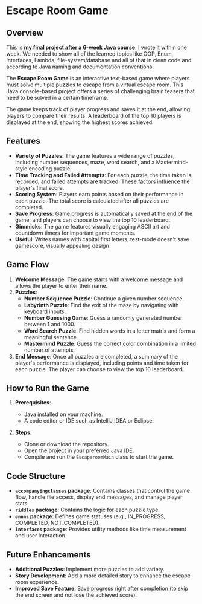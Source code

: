 # Escape Room Game

## Overview

This is **my final project after a 6-week Java course**. I wrote it within one week. We needed to show all of the learned topics like OOP, Enum, Interfaces, Lambda, file-system/database and all of that in clean code and according to Java naming and documentation conventions.

The **Escape Room Game** is an interactive text-based game where players must solve multiple puzzles to escape from a virtual escape room. This Java console-based project offers a series of challenging brain teasers that need to be solved in a certain timeframe.

The game keeps track of player progress and saves it at the end, allowing players to compare their results. A leaderboard of the top 10 players is displayed at the end, showing the highest scores achieved.

## Features

* **Variety of Puzzles**: The game features a wide range of puzzles, including number sequences, maze, word search, and a Mastermind-style encoding puzzle.
* **Time Tracking and Failed Attempts**: For each puzzle, the time taken is recorded, and failed attempts are tracked. These factors influence the player's final score.
* **Scoring System**: Players earn points based on their performance in each puzzle. The total score is calculated after all puzzles are completed.
* **Save Progress**: Game progress is automatically saved at the end of the game, and players can choose to view the top 10 leaderboard.
* **Gimmicks**: The game features visually engaging ASCII art and countdown timers for important game moments.
* **Useful**: Writes names with capital first letters, test-mode doesn't save gamescore, visually appealing design

## Game Flow

1. **Welcome Message**: The game starts with a welcome message and allows the player to enter their name.
2. **Puzzles**:
   * **Number Sequence Puzzle**: Continue a given number sequence.
   * **Labyrinth Puzzle**: Find the exit of the maze by navigating with keyboard inputs.
   * **Number Guessing Game**: Guess a randomly generated number between 1 and 1000.
   * **Word Search Puzzle**: Find hidden words in a letter matrix and form a meaningful sentence.
   * **Mastermind Puzzle**: Guess the correct color combination in a limited number of attempts.
3. **End Message**: Once all puzzles are completed, a summary of the player's performance is displayed, including points and time taken for each puzzle. The player can choose to view the top 10 leaderboard.

## How to Run the Game

1. **Prerequisites**: 
   * Java installed on your machine.
   * A code editor or IDE such as IntelliJ IDEA or Eclipse.

2. **Steps**:
   * Clone or download the repository.
   * Open the project in your preferred Java IDE.
   * Compile and run the `EscaperoomMain` class to start the game.

## Code Structure

* **`accompanyingclasses` package**: Contains classes that control the game flow, handle file access, display end messages, and manage player stats.
* **`riddles` package**: Contains the logic for each puzzle type.
* **`enums` package**: Defines game statuses (e.g., IN_PROGRESS, COMPLETED, NOT_COMPLETED).
* **`interfaces` package**: Provides utility methods like time measurement and user interaction.

## Future Enhancements

* **Additional Puzzles**: Implement more puzzles to add variety.
* **Story Development**: Add a more detailed story to enhance the escape room experience.
* **Improved Save Feature**: Save progress right after completion (to skip the end screen and not lose the achieved score).
